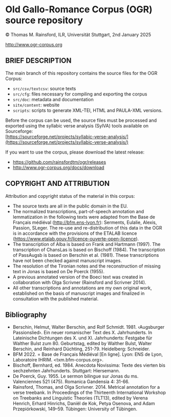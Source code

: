 Old Gallo-Romance Corpus (OGR) source repository
================================================
© Thomas M. Rainsford, ILR, Universität Stuttgart, 2nd January 2025

http://www.ogr-corpus.org

BRIEF DESCRIPTION
-----------------

The main branch of this repository contains the source files for the 
OGR Corpus:
* `src/csv/textcsv`: source texts
* `src/cfg`: files necessary for compiling and exporting the corpus
* `src/doc`: metadata and documentation
* `site/content`: website
* `scripts`: scripts to generate XML-TEI, HTML and PAULA-XML versions.

Before the corpus can be used, the source files must be processed and
exported using the syllabic verse analysis (SylVA) tools available on Sourceforge:  
[https://sourceforge.net/projects/syllabic-verse-analysis/](https://sourceforge.net/projects/syllabic-verse-analysis/)

If you want to use the corpus, please download the latest release:
* https://github.com/rainsfordtm/ogr/releases
* http://www.ogr-corpus.org/docs/download


## COPYRIGHT AND ATTRIBUTION

Attribution and copyright status of the material in this corpus:

* The source texts are all in the public domain in the EU.
* The normalized transcriptions, part-of-speech annotation and lemmatization
	in the following texts were adapted from the Base de Français
	médiéval (http://bfm.ens-lyon.fr): Serments, Eulalie, Alexis,
	Passion, SLeger. The re-use and re-distribution of this data in the
	OGR is in accordance with the provisions of the ETALAB licence
	(https://www.etalab.gouv.fr/licence-ouverte-open-licence).
* The transcription of Alba is based on Frank and Hartmann (1997). The
	transcription of ChansLas is based on Bischoff (1984). The
	transcription of PassAugsb is based on Berschin et al. (1981). These
	transcriptions have not been checked against manuscript images. 
* The resolution of the Tironian notes and the reconstruction of missing
	text in Jonas is based on De Poerck (1955).
* A previous annotated version of the Boeci text was created in
	collaboration with Olga Scrivner (Rainsford and Scrivner 2014).
* All other transcriptions and annotations are my own original work, 
	established on the basis of manuscript images and finalized in
	consultation with the published material.	
	
## Bibliography

* Berschin, Helmut, Walter Berschin, and Rolf Schmidt. 1981. ‹Augsburger
	Passionslied›. Ein neuer romanischer Text des X. Jahrhunderts. In 
	Lateinische Dichtungen des X. und XI. Jahrhunderts: Festgabe für
	Walther Bulst zum 80. Geburtstag, edited by Walther Bulst, Walter
	Berschin, and Reinhard Düchting, 251-79. Heidelberg: Schneider.
* BFM 2022. = Base de Français Médiéval \[En ligne\]. Lyon: ENS de Lyon, Laboratoire
	IHRIM. <txm.bfm-corpus.org>.
* Bischoff, Bernhard, ed. 1984. Anecdota Novissima: Texte des vierten bis
	sechzehnten Jahrhunderts. Stuttgart: Hiersemann.
* De Poerck, Guy. 1955. Le sermon bilingue sur Jonas du ms. Valenciennes
	521 (475). Romanica Gandensia 4: 31-66.
* Rainsford, Thomas, and Olga Scrivner. 2014. Metrical annotation for a verse
	treebank. In Proceedings of the Thirteenth International Workshop on
	Treebanks and Linguistic Theories (TLT13), edited by Verena Henrich,
	Erhard Hinrichs, Daniël de Kok, Petya Osenova, and Adam Przepiórkowski,
	149–59. Tübingen: University of Tübingen.

